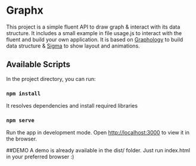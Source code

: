 # Graphx

This project is a simple fluent API to draw graph & interact with its data structure.
It includes a small example in file usage.js to interact with the fluent and build your own application.
It is based on <a href="https://graphology.github.io/" target="_blank">Graphology</a> to build data structure & <a href="https://www.sigmajs.org/" target="_blank">Sigma</a> to show layout and animations.


## Available Scripts

In the project directory, you can run:

### `npm install`
It resolves dependencies and install required libraries

### `npm serve`
Run the app in development mode.
Open [http://localhost:3000](http://localhost:3000) to view it in the browser.

##DEMO
A demo is already available in the dist/ folder. Just run index.html in your preferred browser :)
